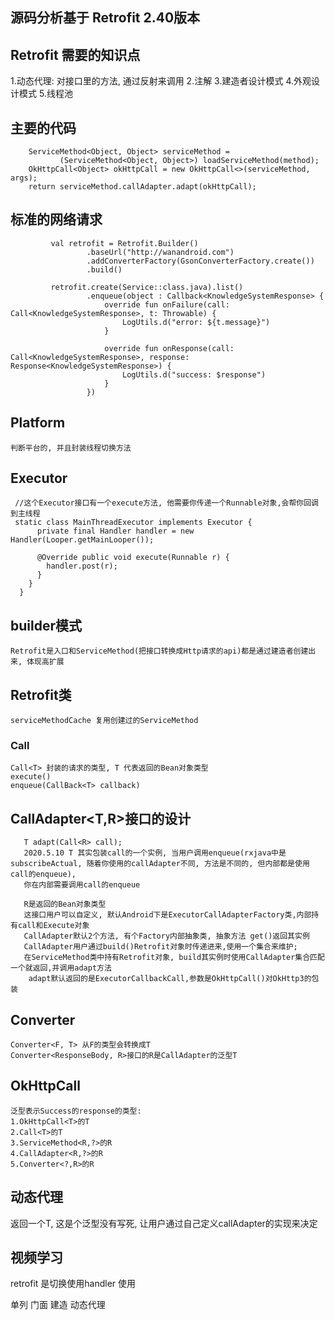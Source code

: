 
## 源码分析基于 Retrofit 2.40版本

## Retrofit 需要的知识点
1.动态代理: 对接口里的方法, 通过反射来调用
2.注解
3.建造者设计模式
4.外观设计模式
5.线程池

## 主要的代码
        ServiceMethod<Object, Object> serviceMethod =
               (ServiceMethod<Object, Object>) loadServiceMethod(method);
        OkHttpCall<Object> okHttpCall = new OkHttpCall<>(serviceMethod, args);
        return serviceMethod.callAdapter.adapt(okHttpCall);

## 标准的网络请求
```
         val retrofit = Retrofit.Builder()
                 .baseUrl("http://wanandroid.com")
                 .addConverterFactory(GsonConverterFactory.create())
                 .build()

         retrofit.create(Service::class.java).list()
                 .enqueue(object : Callback<KnowledgeSystemResponse> {
                     override fun onFailure(call: Call<KnowledgeSystemResponse>, t: Throwable) {
                         LogUtils.d("error: ${t.message}")
                     }

                     override fun onResponse(call: Call<KnowledgeSystemResponse>, response: Response<KnowledgeSystemResponse>) {
                         LogUtils.d("success: $response")
                     }
                 })
```

## Platform
    判断平台的, 并且封装线程切换方法

## Executor

```
 //这个Executor接口有一个execute方法, 他需要你传递一个Runnable对象,会帮你回调到主线程
 static class MainThreadExecutor implements Executor {
      private final Handler handler = new Handler(Looper.getMainLooper());

      @Override public void execute(Runnable r) {
        handler.post(r);
      }
    }
  }
  ```

## builder模式
    Retrofit是入口和ServiceMethod(把接口转换成Http请求的api)都是通过建造者创建出来, 体现高扩展


## Retrofit类

    serviceMethodCache 复用创建过的ServiceMethod

### Call
    Call<T> 封装的请求的类型, T 代表返回的Bean对象类型
    execute()
    enqueue(CallBack<T> callback)

## CallAdapter<T,R>接口的设计

```
   T adapt(Call<R> call);
   2020.5.10 T 其实包装call的一个实例, 当用户调用enqueue(rxjava中是subscribeActual, 随着你使用的callAdapter不同, 方法是不同的, 但内部都是使用call的enqueue), 
   你在内部需要调用call的enqueue
   
   R是返回的Bean对象类型
   这接口用户可以自定义, 默认Android下是ExecutorCallAdapterFactory类,内部持有call和Execute对象
   CallAdapter默认2个方法, 有个Factory内部抽象类, 抽象方法 get()返回其实例
   CallAdapter用户通过build()Retrofit对象时传递进来,使用一个集合来维护;
   在ServiceMethod类中持有Retrofit对象, build其实例时使用CallAdapter集合匹配一个就返回,并调用adapt方法
    adapt默认返回的是ExecutorCallbackCall,参数是OkHttpCall()对OkHttp3的包装
```

## Converter
    Converter<F, T> 从F的类型会转换成T
    Converter<ResponseBody, R>接口的R是CallAdapter的泛型T


## OkHttpCall<T>

    泛型表示Success的response的类型:
    1.OkHttpCall<T>的T
    2.Call<T>的T
    3.ServiceMethod<R,?>的R
    4.CallAdapter<R,?>的R
    5.Converter<?,R>的R


## 动态代理
   返回一个T, 这是个泛型没有写死, 让用户通过自己定义callAdapter的实现来决定



## 视频学习

retrofit 是切换使用handler 使用

单列
门面
建造
动态代理